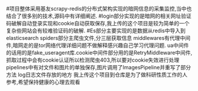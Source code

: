 #项目整体采用基友scrapy-redis的分布式架构实现的暗网信息的采集监控,当中也结合了很多别的技术,源码中有详细阐述. 
#login部分实现的是暗网的相关网址验证码破解自动登录实现和cookie自动获取保存,我上传的这个项目是较为简单的一个复杂些网站会有较难验证码的破解.
#Es部分主要实现的是数据从redis中导入到elasticsearch
spiders部分主爬虫文件,分三层获取信息
middlewares有代理中间件,暗网走的是tor网络代理详细问题不做解释感兴趣自己学习代理问题.
ua中间件的话用的是fake_useragent库.cookie中间件部分用的是RetryMiddleware中间件,
抓取过程中会有cookie认证所以检测爬虫403,所以要对cookie失效进行处理
pipelines中有对文件和图片的单独保存,图片调用了ImagesPipeline并重写了部分方法
log日志文件存放的地方
我上传这个项目到仓库是为了做科研性质工作的人参考,希望保持健康的心理去观看
